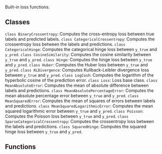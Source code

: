 Built-in loss functions.
## Classes
`class BinaryCrossentropy`: Computes the cross-entropy loss between true labels and predicted labels.
`class CategoricalCrossentropy`: Computes the crossentropy loss between the labels and predictions.
`class CategoricalHinge`: Computes the categorical hinge loss between `y_true` and `y_pred`.
`class CosineSimilarity`: Computes the cosine similarity between `y_true` and `y_pred`.
`class Hinge`: Computes the hinge loss between `y_true` and `y_pred`.
`class Huber`: Computes the Huber loss between `y_true` and `y_pred`.
`class KLDivergence`: Computes Kullback-Leibler divergence loss between `y_true` and `y_pred`.
`class LogCosh`: Computes the logarithm of the hyperbolic cosine of the prediction error.
`class Loss`: Loss base class.
`class MeanAbsoluteError`: Computes the mean of absolute difference between labels and predictions.
`class MeanAbsolutePercentageError`: Computes the mean absolute percentage error between `y_true` and `y_pred`.
`class MeanSquaredError`: Computes the mean of squares of errors between labels and predictions.
`class MeanSquaredLogarithmicError`: Computes the mean squared logarithmic error between `y_true` and `y_pred`.
`class Poisson`: Computes the Poisson loss between `y_true` and `y_pred`.
`class SparseCategoricalCrossentropy`: Computes the crossentropy loss between the labels and predictions.
`class SquaredHinge`: Computes the squared hinge loss between `y_true` and `y_pred`.
## Functions
